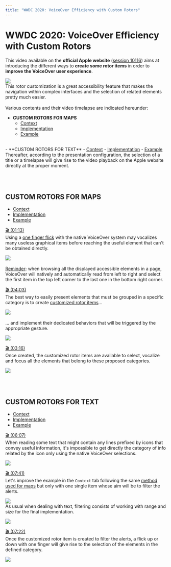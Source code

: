 ```yaml
---
title: "WWDC 2020: VoiceOver Efficiency with Custom Rotors"
---
```


# WWDC 2020: VoiceOver Efficiency with Custom Rotors

This video available on the **official Apple website** ([session 10116](https://developer.apple.com/videos/play/wwdc2020/10116/)) aims at introducing the different ways to **create some rotor items** in order to **improve the VoiceOver user experience**.

![](../../../../images/iOSdev/wwdc20-116.png)
</br>This rotor customization is a great accessibility feature that makes the navigation within complex interfaces and the selection of related elements pretty much easier.
</br></br>Various contents and their video timelapse are indicated hereunder:

- **CUSTOM ROTORS FOR MAPS**
    - <a role="button" style="text-decoration: underline" onclick="$('#ContextForMaps_tab').trigger('click');document.getElementById('custom-rotors-for-maps').scrollIntoView({ behavior: 'smooth', block: 'start' })">Context</a>
    - <a role="button" style="text-decoration: underline" onclick="$('#ImplementationForMaps_tab').trigger('click');document.getElementById('custom-rotors-for-maps').scrollIntoView({ behavior: 'smooth', block: 'start' })">Implementation</a>
    - <a role="button" style="text-decoration: underline" onclick="$('#FinalAppForMaps_tab').trigger('click');document.getElementById('custom-rotors-for-maps').scrollIntoView({ behavior: 'smooth', block: 'start' })">Example</a>
<br>
- **CUSTOM ROTORS FOR TEXT**
    - <a role="button" style="text-decoration: underline" onclick="$('#ContextForText_tab').trigger('click');document.getElementById('custom-rotors-for-text').scrollIntoView({ behavior: 'smooth', block: 'start' })">Context</a>
    - <a role="button" style="text-decoration: underline" onclick="$('#ImplementationForText_tab').trigger('click');document.getElementById('custom-rotors-for-text').scrollIntoView({ behavior: 'smooth', block: 'start' })">Implementation</a>
    - <a role="button" style="text-decoration: underline" onclick="$('#FinalAppForText_tab').trigger('click');document.getElementById('custom-rotors-for-text').scrollIntoView({ behavior: 'smooth', block: 'start' })">Example</a>

</br>
Thereafter, according to the presentation configuration, the selection of a title or a timelapse will give rise to the video playback on the Apple website directly at the proper moment.

</br></br>
## CUSTOM ROTORS FOR MAPS
<ul class="nav nav-tabs" role="tablist">
    <li class="nav-item">
        <a class="nav-link active"
           data-toggle="tab" 
           href="#ContextForMaps"
           id="ContextForMaps_tab"
           role="tab" 
           aria-selected="true">Context</a>
    </li>
    <li class="nav-item">
        <a class="nav-link" 
           data-toggle="tab" 
           href="#ImplementationForMaps"
           id="ImplementationForMaps_tab"
           role="tab" 
           aria-selected="false">Implementation</a>
    </li>
    <li class="nav-item">
        <a class="nav-link" 
           data-toggle="tab" 
           href="#FinalAppForMaps"
           id="FinalAppForMaps_tab"
           role="tab" 
           aria-selected="false">Example</a>
    </li>
</ul>

<div class="tab-content">
<div class="tab-pane show active" id="ContextForMaps" role="tabpanel">

<a alt="Click to playback the video at the indicated time." href="https://developer.apple.com/videos/play/wwdc2020/10116/?time=73">🎬 (01:13)</a>
</br>Using a <a href="../../../voiceover/#common-gestures" style="text-decoration: underline;">one finger flick</a> with the native VoiceOver system may vocalizes many useless graphical items before reaching the useful element that can't be obtained directly.

![](../../../../images/iOSdev/wwdc20-116-CustomRotorForPlans_Context.png)
</br></br><a style="text-decoration: underline;">Reminder</a>: when browsing all the displayed accessible elements in a page, VoiceOver will natively and automatically read from left to right and select the first item in the top left corner to the last one in the bottom right corner.
</div>

<div class="tab-pane" id="ImplementationForMaps" role="tabpanel">

<a alt="Click to playback the video at the indicated time." href="https://developer.apple.com/videos/play/wwdc2020/10116/?time=243">🎬 (04:03)</a>
</br>The best way to easily present elements that must be grouped in a specific category is to create <a href="../../../development/#custom-rotor" style="text-decoration: underline;">customized rotor items</a>...

![](../../../../images/iOSdev/wwdc20-116-CustomRotorForPlans_Implementation_1.png)
</br></br>... and implement their dedicated behaviors that will be triggered by the appropriate gesture.

![](../../../../images/iOSdev/wwdc20-116-CustomRotorForPlans_Implementation_2.png)
</div>

<div class="tab-pane" id="FinalAppForMaps" role="tabpanel" >

<a alt="Click to playback the video at the indicated time." href="https://developer.apple.com/videos/play/wwdc2020/10116/?time=196">🎬 (03:16)</a>
</br>Once created, the customized rotor items are available to select, vocalize and focus all the elements that belong to these proposed categories.

![](../../../../images/iOSdev/wwdc20-116-CustomRotorForPlans_FinalApp.png)
</div>
</div>

</br></br>
## CUSTOM ROTORS FOR TEXT
<ul class="nav nav-tabs" role="tablist">
    <li class="nav-item">
        <a class="nav-link active"
           data-toggle="tab" 
           href="#ContextForText"
           id="ContextForText_tab"
           role="tab" 
           aria-selected="true">Context</a>
    </li>
    <li class="nav-item">
        <a class="nav-link" 
           data-toggle="tab" 
           href="#ImplementationForText"
           id="ImplementationForText_tab"
           role="tab" 
           aria-selected="false">Implementation</a>
    </li>
    <li class="nav-item">
        <a class="nav-link" 
           data-toggle="tab" 
           href="#FinalAppForText"
           id="FinalAppForText_tab"
           role="tab" 
           aria-selected="false">Example</a>
    </li>
</ul>

<div class="tab-content">
<div class="tab-pane show active" id="ContextForText" role="tabpanel">

<a alt="Click to playback the video at the indicated time." href="https://developer.apple.com/videos/play/wwdc2020/10116/?time=367">🎬 (06:07)</a>
</br>When reading some text that might contain any lines prefixed by icons that convey useful information, it's impossible to get directly the category of info related by the icon only using the native VoiceOver selections.

![](../../../../images/iOSdev/wwdc20-116-CustomRotorForText_Context.png)
</div>

<div class="tab-pane" id="ImplementationForText" role="tabpanel">

<a alt="Click to playback the video at the indicated time." href="https://developer.apple.com/videos/play/wwdc2020/10116/?time=461">🎬 (07:41)</a>
</br>Let's improve the example in the `Context` tab following the same <a style="text-decoration: underline;" role="button" onclick="$('#ImplementationForMaps_tab').trigger('click');document.getElementById('custom-rotors-for-maps').scrollIntoView({ behavior: 'smooth', block: 'start' })">method used for maps</a> but only with one single item whose aim will be to filter the alerts.

![](../../../../images/iOSdev/wwdc20-116-CustomRotorForText_Implementation_1.png)
</br>As usual when dealing with text, filtering consists of working with range and size for the final implementation.

![](../../../../images/iOSdev/wwdc20-116-CustomRotorForText_Implementation_2.png)
</div>

<div class="tab-pane" id="FinalAppForText" role="tabpanel" >

<a alt="Click to playback the video at the indicated time." href="https://developer.apple.com/videos/play/wwdc2020/10116/?time=442">🎬 (07:22)</a>
</br>Once the customized rotor item is created to filter the alerts, a flick up or down with one finger will give rise to the selection of the elements in the defined category.

![](../../../../images/iOSdev/wwdc20-116-CustomRotorForText_FinalApp.png)
</div>
</div>

</br></br></br>
